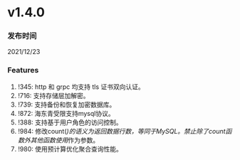 # v1.4.0

### 发布时间

2021/12/23

### Features

1. !345: http 和 grpc 均支持 tls 证书双向认证。
1. !716: 支持存储层加解密。
1. !739: 支持备份和恢复加密数据库。
1. !872: 海东青受限支持mysql协议。
1. !388: 支持基于用户角色的访问控制。
1. !984: 修改count(*)的语义为返回数据行数，等同于MySQL。禁止除了count函数外其他函数使用*作为参数。
1. !980: 使用预计算优化聚合查询性能。
